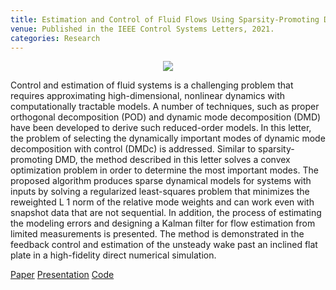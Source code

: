 ```yaml
---
title: Estimation and Control of Fluid Flows Using Sparsity-Promoting Dynamic Mode Decomposition
venue: Published in the IEEE Control Systems Letters, 2021.
categories: Research
---
```


<p align="center">
  <img src="/docs/dmdcsp_flat_plate_wake.gif" />
</p>

Control and estimation of fluid systems is a challenging problem that requires approximating high-dimensional, nonlinear dynamics with computationally tractable models. A number of techniques, such as proper orthogonal decomposition (POD) and dynamic mode decomposition (DMD) have been developed to derive such reduced-order models. In this letter, the problem of selecting the dynamically important modes of dynamic mode decomposition with control (DMDc) is addressed. Similar to sparsity-promoting DMD, the method described in this letter solves a convex optimization problem in order to determine the most important modes. The proposed algorithm produces sparse dynamical models for systems with inputs by solving a regularized least-squares problem that minimizes the reweighted L 1 norm of the relative mode weights and can work even with snapshot data that are not sequential. In addition, the process of estimating the modeling errors and designing a Kalman filter for flow estimation from limited measurements is presented. The method is demonstrated in the feedback control and estimation of the unsteady wake past an inclined flat plate in a high-fidelity direct numerical simulation.

[Paper](https://ieeexplore.ieee.org/abstract/document/9164896)
[Presentation](https://alextsolovikos.github.io/docs/Presentation_Estimation_and_Control_of_Fluid_Flows_using_Sparsity_Promoting_Dynamic_Mode_Decomposition.pdf)
[Code](https://github.com/alextsolovikos/DMDcsp)
